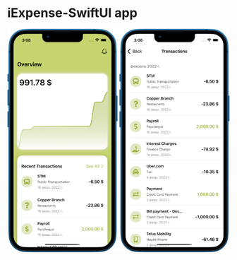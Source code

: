 # iExpense-SwiftUI app
<p float="left">
  <img src="screenshots/1.png" width=250> 
  <img src="screenshots/2.png" width=250> 
</p>
